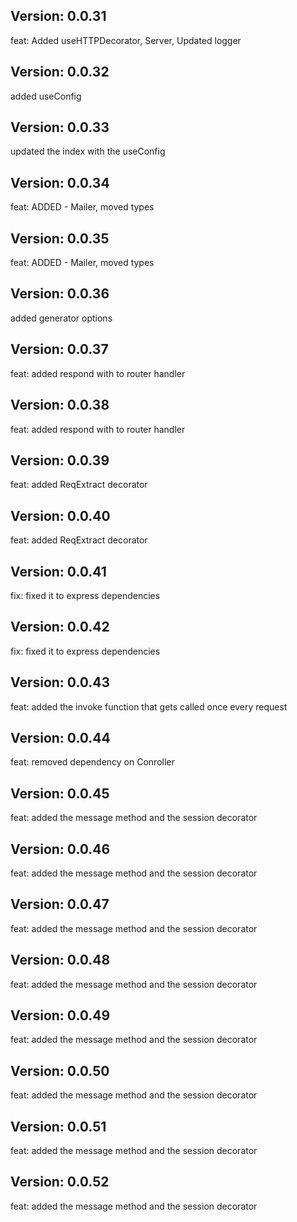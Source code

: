 ## Version: 0.0.31
feat: Added useHTTPDecorator, Server, Updated logger

## Version: 0.0.32
added useConfig

## Version: 0.0.33
updated the index with the useConfig
## Version: 0.0.34
feat: ADDED - Mailer, moved types

## Version: 0.0.35
feat: ADDED - Mailer, moved types

## Version: 0.0.36
added generator options

## Version: 0.0.37
feat: added respond with to router handler

## Version: 0.0.38
feat: added respond with to router handler

## Version: 0.0.39
feat: added ReqExtract decorator

## Version: 0.0.40
feat: added ReqExtract decorator

## Version: 0.0.41
fix: fixed it to express dependencies

## Version: 0.0.42
fix: fixed it to express dependencies

## Version: 0.0.43
feat: added the invoke function that gets called once every request

## Version: 0.0.44
feat: removed dependency on Conroller

## Version: 0.0.45
feat: added the message method and the session decorator

## Version: 0.0.46
feat: added the message method and the session decorator

## Version: 0.0.47
feat: added the message method and the session decorator

## Version: 0.0.48
feat: added the message method and the session decorator

## Version: 0.0.49
feat: added the message method and the session decorator

## Version: 0.0.50
feat: added the message method and the session decorator

## Version: 0.0.51
feat: added the message method and the session decorator

## Version: 0.0.52
feat: added the message method and the session decorator

